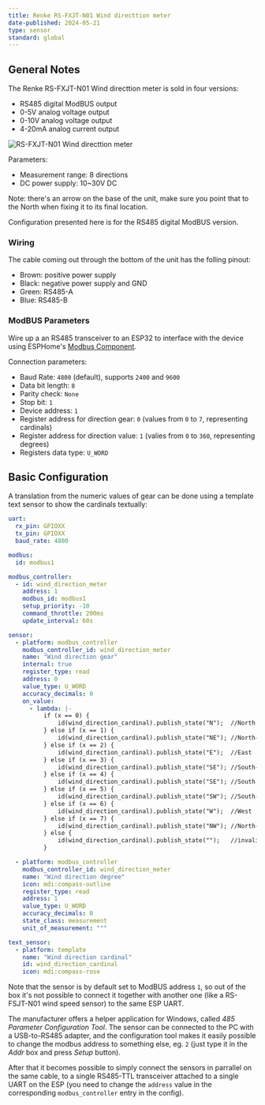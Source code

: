 ```yaml
---
title: Renke RS-FXJT-N01 Wind directtion meter
date-published: 2024-05-21
type: sensor
standard: global
---
```


## General Notes

The Renke RS-FXJT-N01 Wind directtion meter is sold in four versions:

- RS485 digital ModBUS output
- 0-5V analog voltage output
- 0-10V analog voltage output
- 4-20mA analog current output

![RS-FXJT-N01 Wind directtion meter](/directionmeter.png "RS-FXJT-N01 Wind directtion")

Parameters:

- Measurement range: 8 directions
- DC power supply: 10~30V DC

Note: there's an arrow on the base of the unit, make sure you point that to the North when fixing it to its final location.

Configuration presented here is for the RS485 digital ModBUS version.

### Wiring

The cable coming out through the bottom of the unit has the folling pinout:

- Brown: positive power supply
- Black: negative power supply and GND
- Green: RS485-A
- Blue:  RS485-B

### ModBUS Parameters

Wire up a an RS485 transceiver to an ESP32 to interface with the device using ESPHome's [Modbus Component](https://esphome.io/components/modbus.html).

Connection parameters:

- Baud Rate: `4800` (default), supports `2400` and `9600`
- Data bit length: `8`
- Parity check: `None`
- Stop bit: `1`
- Device address: `1`
- Register address for direction gear: `0` (values from `0` to `7`, representing cardinals)
- Register address for direction value: `1` (valies from `0` to `360`, representing degrees)
- Registers data type: `U_WORD`

## Basic Configuration

A translation from the numeric values of gear can be done using a template text sensor to show the cardinals textually:

```yaml
uart:
  rx_pin: GPIOXX
  tx_pin: GPIOXX
  baud_rate: 4800

modbus:
  id: modbus1

modbus_controller:
  - id: wind_direction_meter
    address: 1
    modbus_id: modbus1
    setup_priority: -10
    command_throttle: 200ms
    update_interval: 60s

sensor:
  - platform: modbus_controller
    modbus_controller_id: wind_direction_meter
    name: "Wind direction gear"
    internal: true
    register_type: read
    address: 0
    value_type: U_WORD
    accuracy_decimals: 0
    on_value:
      - lambda: |-
          if (x == 0) {
              id(wind_direction_cardinal).publish_state("N");  //North
          } else if (x == 1) {
              id(wind_direction_cardinal).publish_state("NE"); //North-East
          } else if (x == 2) {
              id(wind_direction_cardinal).publish_state("E");  //East
          } else if (x == 3) {
              id(wind_direction_cardinal).publish_state("SE"); //South-East
          } else if (x == 4) {
              id(wind_direction_cardinal).publish_state("SE"); //South
          } else if (x == 5) {
              id(wind_direction_cardinal).publish_state("SW"); //South-West
          } else if (x == 6) {
              id(wind_direction_cardinal).publish_state("W");  //West
          } else if (x == 7) {
              id(wind_direction_cardinal).publish_state("NW"); //North-West
          } else {
              id(wind_direction_cardinal).publish_state("");   //invalid
          }

  - platform: modbus_controller
    modbus_controller_id: wind_direction_meter
    name: "Wind direction degree"
    icon: mdi:compass-outline
    register_type: read
    address: 1
    value_type: U_WORD
    accuracy_decimals: 0
    state_class: measurement
    unit_of_measurement: "°"

text_sensor:
  - platform: template
    name: "Wind direction cardinal"
    id: wind_direction_cardinal
    icon: mdi:compass-rose
```

Note that the sensor is by default set to ModBUS address `1`, so out of the box it's not possible to connect it together with another one (like a RS-FSJT-N01 wind speed sensor) to the same ESP UART.

The manufacturer offers a helper application for Windows, called *485 Parameter Configuration Tool*. The sensor can be connected to the PC with a USB-to-RS485 adapter, and the configuration tool makes it easily possible to change the modbus address to something else, eg. `2` (just type it in the *Addr* box and press *Setup* button).

After that it becomes possible to simply connect the sensors in parrallel on the same cable, to a single RS485-TTL transceiver attached to a single UART on the ESP (you need to change the `address` value in the corresponding `modbus_controller` entry in the config).
